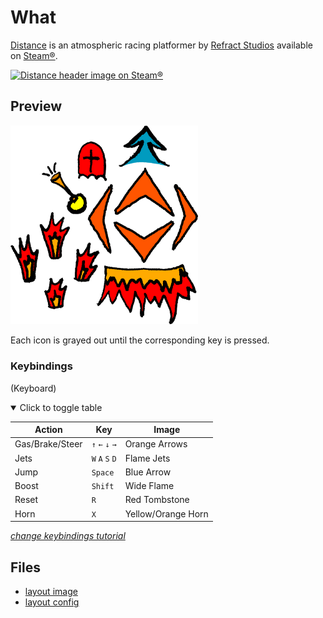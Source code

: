 # What

[Distance](https://store.steampowered.com/app/233610/Distance/ "View Steam® store page") is an atmospheric racing platformer by [Refract Studios](https://store.steampowered.com/developer/refract "View Steam® developer page") available on [Steam®](https://store.steampowered.com/ "View website").

[![Distance header image on Steam®](https://cdn.akamai.steamstatic.com/steam/apps/233610/header.jpg)](https://store.steampowered.com/app/233610/Distance/ "View Steam® store page")

## Preview

<img src="./layers_preview.png" width="300" title="Previw of the input overlay" alt="Previw of the input overlay">

Each icon is grayed out until the corresponding key is pressed.

### Keybindings

(Keyboard)

<details open><summary>Click to toggle table</summary>

| Action             | Key             | Image                  |
| ------------------ | --------------- | ---------------------- |
| Gas/Brake/Steer    | `↑` `←` `↓` `→` | Orange Arrows          |
| Jets               | `W` `A` `S` `D` | Flame Jets             |
| Jump               | `Space`         | Blue Arrow             |
| Boost              | `Shift`         | Wide Flame             |
| Reset              | `R`             | Red Tombstone          |
| Horn               | `X`             | Yellow/Orange Horn     |

</details>

[_change keybindings tutorial_](../README.md#change-keybindings "Go back to change keybindings tutorial")

## Files

- [layout image](./layers_table.png "open layers_table.png file")
- [layout config](./overlay.json "open overlay.json file")
